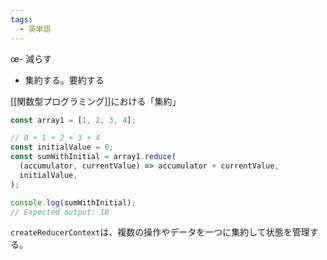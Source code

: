 ```yaml
---
tags:
  - 英単語
---
```

œ- 減らす
- 集約する。要約する

[[関数型プログラミング]]における「集約」
```js
const array1 = [1, 2, 3, 4];

// 0 + 1 + 2 + 3 + 4
const initialValue = 0;
const sumWithInitial = array1.reduce(
  (accumulator, currentValue) => accumulator + currentValue,
  initialValue,
);

console.log(sumWithInitial);
// Expected output: 10
```

`createReducerContext`は、複数の操作やデータを一つに集約して状態を管理する。